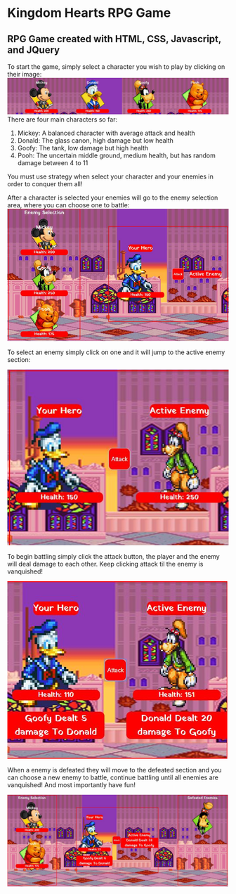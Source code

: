 # Kingdom Hearts RPG Game
## RPG Game created with HTML, CSS, Javascript, and JQuery

To start the game, simply select a character you wish to play by clicking on their image:
![characters](assets/images/readme/characters.jpg)
There are four main characters so far:
1. Mickey: A balanced character with average attack and health
2. Donald: The glass canon, high damage but low health
3. Goofy: The tank, low damage but high health
4. Pooh: The uncertain middle ground, medium health, but has random damage between 4 to 11

You must use strategy when select your character and your enemies in order to conquer them all!

After a character is selected your enemies will go to the enemy selection area, where you can choose one to battle:
![enemy-selection](assets/images/readme/enemy-selection.jpg)

To select an enemy simply click on one and it will jump to the active enemy section:

![active-enemy](assets/images/readme/active-enemy.jpg)

To begin battling simply click the attack button, the player and the enemy will deal damage to each other. Keep clicking attack til the enemy is vanquished!

![dealing-damage](assets/images/readme/dealing-damage.jpg)

When a enemy is defeated they will move to the defeated section and you can choose a new enemy to battle, continue battling until all enemies are vanquished! And most importantly have fun!

![defeating-enemy](assets/images/readme/defeated-enemy.jpg)